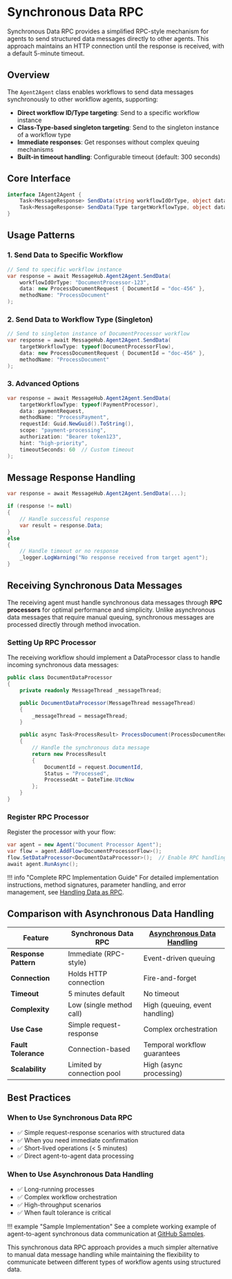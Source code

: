 # Synchronous Data RPC

Synchronous Data RPC provides a simplified RPC-style mechanism for agents to send structured data messages directly to other agents. This approach maintains an HTTP connection until the response is received, with a default 5-minute timeout.

## Overview

The `Agent2Agent` class enables workflows to send data messages synchronously to other workflow agents, supporting:

- **Direct workflow ID/Type targeting**: Send to a specific workflow instance
- **Class-Type-based singleton targeting**: Send to the singleton instance of a workflow type
- **Immediate responses**: Get responses without complex queuing mechanisms
- **Built-in timeout handling**: Configurable timeout (default: 300 seconds)

## Core Interface

```csharp
interface IAgent2Agent {
    Task<MessageResponse> SendData(string workflowIdOrType, object data, string methodName, ...);
    Task<MessageResponse> SendData(Type targetWorkflowType, object data, string methodName, ...);
}
```

## Usage Patterns

### 1. Send Data to Specific Workflow

```csharp
// Send to specific workflow instance
var response = await MessageHub.Agent2Agent.SendData(
    workflowIdOrType: "DocumentProcessor-123",
    data: new ProcessDocumentRequest { DocumentId = "doc-456" },
    methodName: "ProcessDocument"
);
```

### 2. Send Data to Workflow Type (Singleton)

```csharp
// Send to singleton instance of DocumentProcessor workflow
var response = await MessageHub.Agent2Agent.SendData(
    targetWorkflowType: typeof(DocumentProcessorFlow),
    data: new ProcessDocumentRequest { DocumentId = "doc-456" },
    methodName: "ProcessDocument"
);
```

### 3. Advanced Options

```csharp
var response = await MessageHub.Agent2Agent.SendData(
    targetWorkflowType: typeof(PaymentProcessor),
    data: paymentRequest,
    methodName: "ProcessPayment",
    requestId: Guid.NewGuid().ToString(),
    scope: "payment-processing",
    authorization: "Bearer token123",
    hint: "high-priority",
    timeoutSeconds: 60  // Custom timeout
);
```

## Message Response Handling

```csharp
var response = await MessageHub.Agent2Agent.SendData(...);

if (response != null)
{
    // Handle successful response
    var result = response.Data;
}
else
{
    // Handle timeout or no response
    _logger.LogWarning("No response received from target agent");
}
```

## Receiving Synchronous Data Messages

The receiving agent must handle synchronous data messages through **RPC processors** for optimal performance and simplicity. Unlike asynchronous data messages that require manual queuing, synchronous messages are processed directly through method invocation.

### Setting Up RPC Processor

The receiving workflow should implement a DataProcessor class to handle incoming synchronous data messages:

```csharp
public class DocumentDataProcessor 
{
    private readonly MessageThread _messageThread;

    public DocumentDataProcessor(MessageThread messageThread) 
    {
        _messageThread = messageThread;
    }

    public async Task<ProcessResult> ProcessDocument(ProcessDocumentRequest request) 
    {
        // Handle the synchronous data message
        return new ProcessResult 
        { 
            DocumentId = request.DocumentId,
            Status = "Processed",
            ProcessedAt = DateTime.UtcNow
        };
    }
}
```

### Register RPC Processor

Register the processor with your flow:

```csharp
var agent = new Agent("Document Processor Agent");
var flow = agent.AddFlow<DocumentProcessorFlow>();
flow.SetDataProcessor<DocumentDataProcessor>();  // Enable RPC handling
await agent.RunAsync();
```

!!! info "Complete RPC Implementation Guide"
    For detailed implementation instructions, method signatures, parameter handling, and error management, see [Handling Data as RPC](10-handling-data-rpc.md).

## Comparison with Asynchronous Data Handling

| Feature | Synchronous Data RPC | [Asynchronous Data Handling](8-handling-data-messages.md) |
|---------|---------------------|--------------------------|
| **Response Pattern** | Immediate (RPC-style) | Event-driven queuing |
| **Connection** | Holds HTTP connection | Fire-and-forget |
| **Timeout** | 5 minutes default | No timeout |
| **Complexity** | Low (single method call) | High (queuing, event handling) |
| **Use Case** | Simple request-response | Complex orchestration |
| **Fault Tolerance** | Connection-based | Temporal workflow guarantees |
| **Scalability** | Limited by connection pool | High (async processing) |

## Best Practices

### When to Use Synchronous Data RPC

- ✅ Simple request-response scenarios with structured data
- ✅ When you need immediate confirmation
- ✅ Short-lived operations (< 5 minutes)
- ✅ Direct agent-to-agent data processing

### When to Use Asynchronous Data Handling

- ✅ Long-running processes
- ✅ Complex workflow orchestration
- ✅ High-throughput scenarios
- ✅ When fault tolerance is critical

!!! example "Sample Implementation"
    See a complete working example of agent-to-agent synchronous data communication at [GitHub Samples](https://github.com/XiansAiPlatform/samples/tree/main/a2a-communications).

This synchronous data RPC approach provides a much simpler alternative to manual data message handling while maintaining the flexibility to communicate between different types of workflow agents using structured data.
